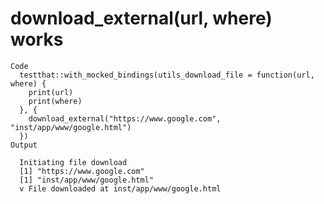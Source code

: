 # download_external(url, where) works

    Code
      testthat::with_mocked_bindings(utils_download_file = function(url, where) {
        print(url)
        print(where)
      }, {
        download_external("https://www.google.com", "inst/app/www/google.html")
      })
    Output

      Initiating file download
      [1] "https://www.google.com"
      [1] "inst/app/www/google.html"
      v File downloaded at inst/app/www/google.html


